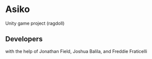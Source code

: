 # Asiko
Unity game project (ragdoll)
## Developers
with the help of Jonathan Field, Joshua Balila, and Freddie Fraticelli
